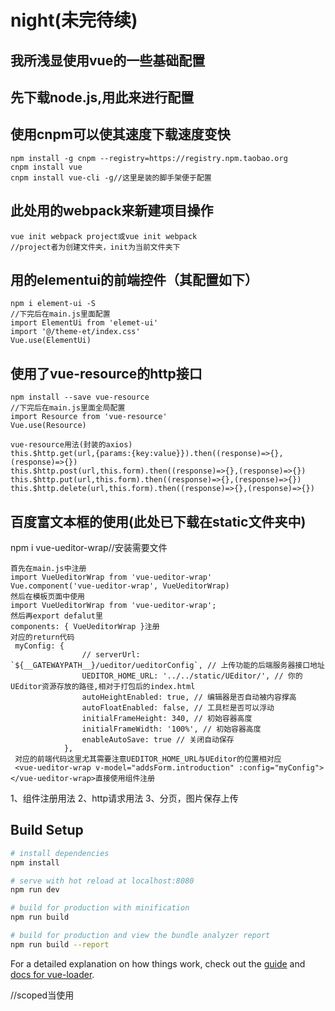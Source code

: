 # night(未完待续)
## 我所浅显使用vue的一些基础配置

## 先下载node.js,用此来进行配置
## 使用cnpm可以使其速度下载速度变快
```
npm install -g cnpm --registry=https://registry.npm.taobao.org
cnpm install vue
cnpm install vue-cli -g//这里是装的脚手架便于配置
```
## 此处用的webpack来新建项目操作
```
vue init webpack project或vue init webpack 
//project者为创建文件夹，init为当前文件夹下
```

## 用的elementui的前端控件（其配置如下）
```
npm i element-ui -S
//下完后在main.js里面配置
import ElementUi from 'elemet-ui'
import '@/theme-et/index.css'
Vue.use(ElementUi)
```
## 使用了vue-resource的http接口
```
npm install --save vue-resource
//下完后在main.js里面全局配置
import Resource from 'vue-resource'
Vue.use(Resource)

vue-resource用法(封装的axios)
this.$http.get(url,{params:{key:value}}).then((response)=>{},(response)=>{})
this.$http.post(url,this.form).then((response)=>{},(response)=>{})
this.$http.put(url,this.form).then((response)=>{},(response)=>{})
this.$http.delete(url,this.form).then((response)=>{},(response)=>{})

```

## 百度富文本框的使用(此处已下载在static文件夹中)
npm i vue-ueditor-wrap//安装需要文件
```
首先在main.js中注册
import VueUeditorWrap from 'vue-ueditor-wrap'
Vue.component('vue-ueditor-wrap', VueUeditorWrap)
然后在模板页面中使用
import VueUeditorWrap from 'vue-ueditor-wrap';
然后再export defalut里
components: { VueUeditorWrap }注册
对应的return代码
 myConfig: {
                // serverUrl: `${__GATEWAYPATH__}/ueditor/ueditorConfig`, // 上传功能的后端服务器接口地址
                UEDITOR_HOME_URL: '../../static/UEditor/', // 你的UEditor资源存放的路径,相对于打包后的index.html
                autoHeightEnabled: true, // 编辑器是否自动被内容撑高
                autoFloatEnabled: false, // 工具栏是否可以浮动
                initialFrameHeight: 340, // 初始容器高度
                initialFrameWidth: '100%', // 初始容器高度
                enableAutoSave: true // 关闭自动保存
            },
 对应的前端代码这里尤其需要注意UEDITOR_HOME_URL与UEditor的位置相对应
 <vue-ueditor-wrap v-model="addsForm.introduction" :config="myConfig"></vue-ueditor-wrap>直接使用组件注册

```

1、组件注册用法
2、http请求用法
3、分页，图片保存上传
## Build Setup

``` bash
# install dependencies
npm install

# serve with hot reload at localhost:8080
npm run dev

# build for production with minification
npm run build

# build for production and view the bundle analyzer report
npm run build --report
```

For a detailed explanation on how things work, check out the [guide](http://vuejs-templates.github.io/webpack/) and [docs for vue-loader](http://vuejs.github.io/vue-loader).


//scoped当使用<style scoped>时代表此处的样式只对应此处的效果，去别处依然无用
//
